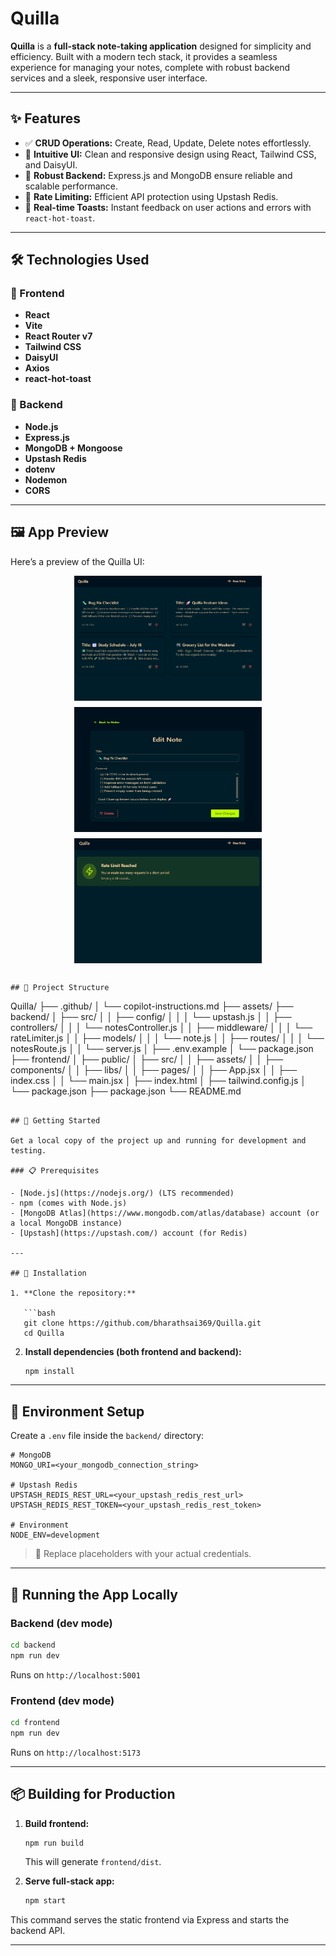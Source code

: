 # Quilla

**Quilla** is a **full-stack note-taking application** designed for simplicity and efficiency. Built with a modern tech stack, it provides a seamless experience for managing your notes, complete with robust backend services and a sleek, responsive user interface.

---

## ✨ Features

- ✅ **CRUD Operations:** Create, Read, Update, Delete notes effortlessly.
- 🎨 **Intuitive UI:** Clean and responsive design using React, Tailwind CSS, and DaisyUI.
- 🧠 **Robust Backend:** Express.js and MongoDB ensure reliable and scalable performance.
- 🔐 **Rate Limiting:** Efficient API protection using Upstash Redis.
- 📣 **Real-time Toasts:** Instant feedback on user actions and errors with `react-hot-toast`.

---

## 🛠 Technologies Used

### 🔹 Frontend

- **React**
- **Vite**
- **React Router v7**
- **Tailwind CSS**
- **DaisyUI**
- **Axios**
- **react-hot-toast**

### 🔸 Backend

- **Node.js**
- **Express.js**
- **MongoDB + Mongoose**
- **Upstash Redis**
- **dotenv**
- **Nodemon**
- **CORS**

---

## 🖼️ App Preview

Here’s a preview of the Quilla UI:

<div style="display: flex; gap: 10px; flex-wrap: wrap; justify-content: center;">

  <img src="./assets/Quilla-1.png" alt="UI Demo 1" width="300" height="200"/>
  <img src="./assets/Quilla-2.png" alt="UI Demo 2" width="300" height="200"/>
  <img src="./assets/Quilla-3.png" alt="UI Demo 3" width="300" height="200"/>

</div>

```

## 📁 Project Structure

```

Quilla/
├── .github/
│ └── copilot-instructions.md
├── assets/
├── backend/
│ ├── src/
│ │ ├── config/
│ │ │ └── upstash.js
│ │ ├── controllers/
│ │ │ └── notesController.js
│ │ ├── middleware/
│ │ │ └── rateLimiter.js
│ │ ├── models/
│ │ │ └── note.js
│ │ ├── routes/
│ │ │ └── notesRoute.js
│ │ └── server.js
│ ├── .env.example
│ └── package.json
├── frontend/
│ ├── public/
│ ├── src/
│ │ ├── assets/
│ │ ├── components/
│ │ ├── libs/
│ │ ├── pages/
│ │ ├── App.jsx
│ │ ├── index.css
│ │ └── main.jsx
│ ├── index.html
│ ├── tailwind.config.js
│ └── package.json
├── package.json
└── README.md

````

## 🚀 Getting Started

Get a local copy of the project up and running for development and testing.

### 📋 Prerequisites

- [Node.js](https://nodejs.org/) (LTS recommended)
- npm (comes with Node.js)
- [MongoDB Atlas](https://www.mongodb.com/atlas/database) account (or a local MongoDB instance)
- [Upstash](https://upstash.com/) account (for Redis)

---

## 🔧 Installation

1. **Clone the repository:**

   ```bash
   git clone https://github.com/bharathsai369/Quilla.git
   cd Quilla
````

2. **Install dependencies (both frontend and backend):**

   ```bash
   npm install
   ```

---

## 🧪 Environment Setup

Create a `.env` file inside the `backend/` directory:

```env
# MongoDB
MONGO_URI=<your_mongodb_connection_string>

# Upstash Redis
UPSTASH_REDIS_REST_URL=<your_upstash_redis_rest_url>
UPSTASH_REDIS_REST_TOKEN=<your_upstash_redis_rest_token>

# Environment
NODE_ENV=development
```

> 🔐 Replace placeholders with your actual credentials.

---

## 🏃 Running the App Locally

### Backend (dev mode)

```bash
cd backend
npm run dev
```

Runs on `http://localhost:5001`

### Frontend (dev mode)

```bash
cd frontend
npm run dev
```

Runs on `http://localhost:5173`

---

## 📦 Building for Production

1. **Build frontend:**

   ```bash
   npm run build
   ```

   This will generate `frontend/dist`.

2. **Serve full-stack app:**

   ```bash
   npm start
   ```

This command serves the static frontend via Express and starts the backend API.

---
